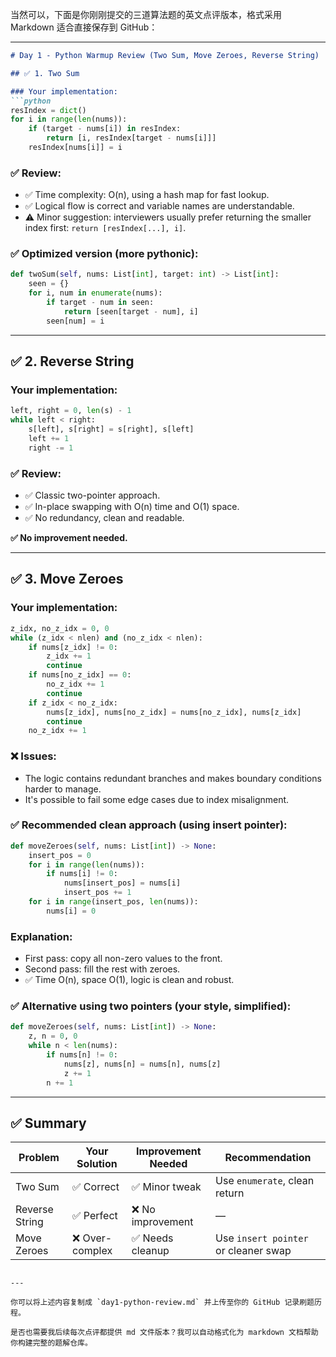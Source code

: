 当然可以，下面是你刚刚提交的三道算法题的英文点评版本，格式采用 Markdown 适合直接保存到 GitHub：

---

````markdown
# Day 1 - Python Warmup Review (Two Sum, Move Zeroes, Reverse String)

## ✅ 1. Two Sum

### Your implementation:
```python
resIndex = dict()
for i in range(len(nums)):
    if (target - nums[i]) in resIndex:
        return [i, resIndex[target - nums[i]]]
    resIndex[nums[i]] = i
````

### ✅ Review:

* ✅ Time complexity: O(n), using a hash map for fast lookup.
* ✅ Logical flow is correct and variable names are understandable.
* ⚠️ Minor suggestion: interviewers usually prefer returning the smaller index first: `return [resIndex[...], i]`.

### ✅ Optimized version (more pythonic):

```python
def twoSum(self, nums: List[int], target: int) -> List[int]:
    seen = {}
    for i, num in enumerate(nums):
        if target - num in seen:
            return [seen[target - num], i]
        seen[num] = i
```

---

## ✅ 2. Reverse String

### Your implementation:

```python
left, right = 0, len(s) - 1
while left < right:
    s[left], s[right] = s[right], s[left]
    left += 1
    right -= 1
```

### ✅ Review:

* ✅ Classic two-pointer approach.
* ✅ In-place swapping with O(n) time and O(1) space.
* ✅ No redundancy, clean and readable.

**✅ No improvement needed.**

---

## ✅ 3. Move Zeroes

### Your implementation:

```python
z_idx, no_z_idx = 0, 0
while (z_idx < nlen) and (no_z_idx < nlen):
    if nums[z_idx] != 0:
        z_idx += 1
        continue
    if nums[no_z_idx] == 0:
        no_z_idx += 1
        continue
    if z_idx < no_z_idx:
        nums[z_idx], nums[no_z_idx] = nums[no_z_idx], nums[z_idx]
        continue
    no_z_idx += 1
```

### ❌ Issues:

* The logic contains redundant branches and makes boundary conditions harder to manage.
* It's possible to fail some edge cases due to index misalignment.

### ✅ Recommended clean approach (using insert pointer):

```python
def moveZeroes(self, nums: List[int]) -> None:
    insert_pos = 0
    for i in range(len(nums)):
        if nums[i] != 0:
            nums[insert_pos] = nums[i]
            insert_pos += 1
    for i in range(insert_pos, len(nums)):
        nums[i] = 0
```

### Explanation:

* First pass: copy all non-zero values to the front.
* Second pass: fill the rest with zeroes.
* ✅ Time O(n), space O(1), logic is clean and robust.

### ✅ Alternative using two pointers (your style, simplified):

```python
def moveZeroes(self, nums: List[int]) -> None:
    z, n = 0, 0
    while n < len(nums):
        if nums[n] != 0:
            nums[z], nums[n] = nums[n], nums[z]
            z += 1
        n += 1
```

---

## ✅ Summary

| Problem        | Your Solution  | Improvement Needed | Recommendation                       |
| -------------- | -------------- | ------------------ | ------------------------------------ |
| Two Sum        | ✅ Correct      | ✅ Minor tweak      | Use `enumerate`, clean return        |
| Reverse String | ✅ Perfect      | ❌ No improvement   | —                                    |
| Move Zeroes    | ❌ Over-complex | ✅ Needs cleanup    | Use `insert pointer` or cleaner swap |

```

---

你可以将上述内容复制成 `day1-python-review.md` 并上传至你的 GitHub 记录刷题历程。

是否也需要我后续每次点评都提供 md 文件版本？我可以自动格式化为 markdown 文档帮助你构建完整的题解仓库。
```
